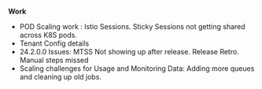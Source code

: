 **Work**
- POD Scaling work : Istio Sessions. Sticky Sessions not getting shared across K8S pods. 
- Tenant Config details
- 24.2.0.0 Issues: MTSS Not showing up after release. Release Retro. Manual steps missed 
- Scaling challenges for Usage and Monitoring Data: Adding more queues and cleaning up old jobs.